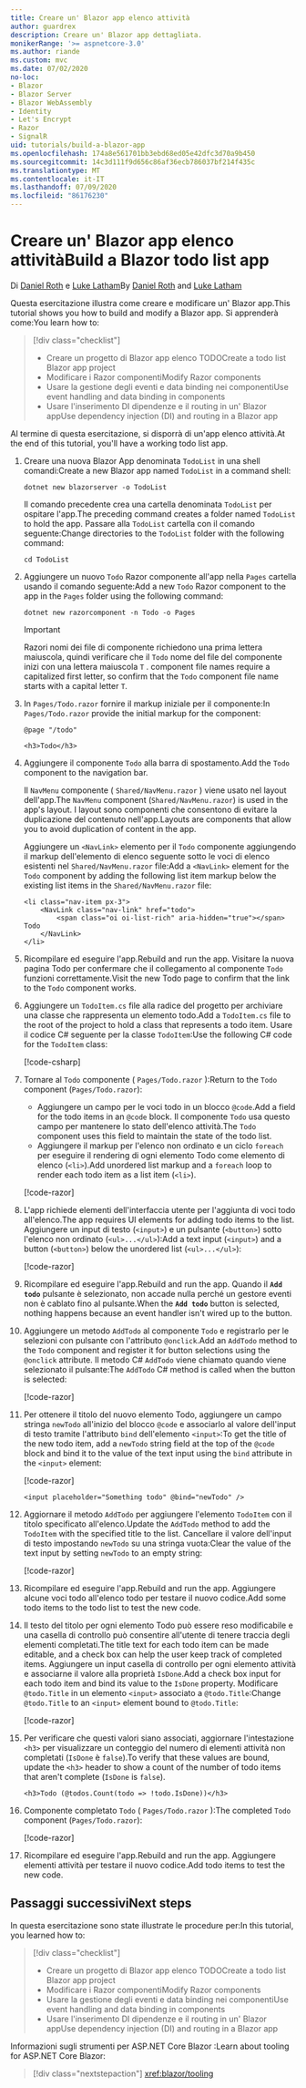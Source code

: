 ```yaml
---
title: Creare un' Blazor app elenco attività
author: guardrex
description: Creare un' Blazor app dettagliata.
monikerRange: '>= aspnetcore-3.0'
ms.author: riande
ms.custom: mvc
ms.date: 07/02/2020
no-loc:
- Blazor
- Blazor Server
- Blazor WebAssembly
- Identity
- Let's Encrypt
- Razor
- SignalR
uid: tutorials/build-a-blazor-app
ms.openlocfilehash: 174a8e561701bb3ebd68ed05e42dfc3d70a9b450
ms.sourcegitcommit: 14c3d111f9d656c86af36ecb786037bf214f435c
ms.translationtype: MT
ms.contentlocale: it-IT
ms.lasthandoff: 07/09/2020
ms.locfileid: "86176230"
---
```

# <a name="build-a-blazor-todo-list-app"></a><span data-ttu-id="a4338-103">Creare un' Blazor app elenco attività</span><span class="sxs-lookup"><span data-stu-id="a4338-103">Build a Blazor todo list app</span></span>

<span data-ttu-id="a4338-104">Di [Daniel Roth](https://github.com/danroth27) e [Luke Latham](https://github.com/guardrex)</span><span class="sxs-lookup"><span data-stu-id="a4338-104">By [Daniel Roth](https://github.com/danroth27) and [Luke Latham](https://github.com/guardrex)</span></span>

<span data-ttu-id="a4338-105">Questa esercitazione illustra come creare e modificare un' Blazor app.</span><span class="sxs-lookup"><span data-stu-id="a4338-105">This tutorial shows you how to build and modify a Blazor app.</span></span> <span data-ttu-id="a4338-106">Si apprenderà come:</span><span class="sxs-lookup"><span data-stu-id="a4338-106">You learn how to:</span></span>

> [!div class="checklist"]
> * <span data-ttu-id="a4338-107">Creare un progetto di Blazor app elenco TODO</span><span class="sxs-lookup"><span data-stu-id="a4338-107">Create a todo list Blazor app project</span></span>
> * <span data-ttu-id="a4338-108">Modificare i Razor componenti</span><span class="sxs-lookup"><span data-stu-id="a4338-108">Modify Razor components</span></span>
> * <span data-ttu-id="a4338-109">Usare la gestione degli eventi e data binding nei componenti</span><span class="sxs-lookup"><span data-stu-id="a4338-109">Use event handling and data binding in components</span></span>
> * <span data-ttu-id="a4338-110">Usare l'inserimento DI dipendenze e il routing in un' Blazor app</span><span class="sxs-lookup"><span data-stu-id="a4338-110">Use dependency injection (DI) and routing in a Blazor app</span></span>

<span data-ttu-id="a4338-111">Al termine di questa esercitazione, si disporrà di un'app elenco attività.</span><span class="sxs-lookup"><span data-stu-id="a4338-111">At the end of this tutorial, you'll have a working todo list app.</span></span>

1. <span data-ttu-id="a4338-112">Creare una nuova Blazor App denominata `TodoList` in una shell comandi:</span><span class="sxs-lookup"><span data-stu-id="a4338-112">Create a new Blazor app named `TodoList` in a command shell:</span></span>

   ```dotnetcli
   dotnet new blazorserver -o TodoList
   ```

   <span data-ttu-id="a4338-113">Il comando precedente crea una cartella denominata `TodoList` per ospitare l'app.</span><span class="sxs-lookup"><span data-stu-id="a4338-113">The preceding command creates a folder named `TodoList` to hold the app.</span></span> <span data-ttu-id="a4338-114">Passare alla `TodoList` cartella con il comando seguente:</span><span class="sxs-lookup"><span data-stu-id="a4338-114">Change directories to the `TodoList` folder with the following command:</span></span>

   ```dotnetcli
   cd TodoList
   ```

1. <span data-ttu-id="a4338-115">Aggiungere un nuovo `Todo` Razor componente all'app nella `Pages` cartella usando il comando seguente:</span><span class="sxs-lookup"><span data-stu-id="a4338-115">Add a new `Todo` Razor component to the app in the `Pages` folder using the following command:</span></span>

   ```dotnetcli
   dotnet new razorcomponent -n Todo -o Pages
   ```

   > [!IMPORTANT]
   > Razor<span data-ttu-id="a4338-116">i nomi dei file di componente richiedono una prima lettera maiuscola, quindi verificare che il `Todo` nome del file del componente inizi con una lettera maiuscola `T` .</span><span class="sxs-lookup"><span data-stu-id="a4338-116"> component file names require a capitalized first letter, so confirm that the `Todo` component file name starts with a capital letter `T`.</span></span>

1. <span data-ttu-id="a4338-117">In `Pages/Todo.razor` fornire il markup iniziale per il componente:</span><span class="sxs-lookup"><span data-stu-id="a4338-117">In `Pages/Todo.razor` provide the initial markup for the component:</span></span>

   ```razor
   @page "/todo"

   <h3>Todo</h3>
   ```

1. <span data-ttu-id="a4338-118">Aggiungere il componente `Todo` alla barra di spostamento.</span><span class="sxs-lookup"><span data-stu-id="a4338-118">Add the `Todo` component to the navigation bar.</span></span>

   <span data-ttu-id="a4338-119">Il `NavMenu` componente ( `Shared/NavMenu.razor` ) viene usato nel layout dell'app.</span><span class="sxs-lookup"><span data-stu-id="a4338-119">The `NavMenu` component (`Shared/NavMenu.razor`) is used in the app's layout.</span></span> <span data-ttu-id="a4338-120">I layout sono componenti che consentono di evitare la duplicazione del contenuto nell'app.</span><span class="sxs-lookup"><span data-stu-id="a4338-120">Layouts are components that allow you to avoid duplication of content in the app.</span></span>

   <span data-ttu-id="a4338-121">Aggiungere un `<NavLink>` elemento per il `Todo` componente aggiungendo il markup dell'elemento di elenco seguente sotto le voci di elenco esistenti nel `Shared/NavMenu.razor` file:</span><span class="sxs-lookup"><span data-stu-id="a4338-121">Add a `<NavLink>` element for the `Todo` component by adding the following list item markup below the existing list items in the `Shared/NavMenu.razor` file:</span></span>

   ```razor
   <li class="nav-item px-3">
       <NavLink class="nav-link" href="todo">
           <span class="oi oi-list-rich" aria-hidden="true"></span> Todo
       </NavLink>
   </li>
   ```

1. <span data-ttu-id="a4338-122">Ricompilare ed eseguire l'app.</span><span class="sxs-lookup"><span data-stu-id="a4338-122">Rebuild and run the app.</span></span> <span data-ttu-id="a4338-123">Visitare la nuova pagina Todo per confermare che il collegamento al componente `Todo` funzioni correttamente.</span><span class="sxs-lookup"><span data-stu-id="a4338-123">Visit the new Todo page to confirm that the link to the `Todo` component works.</span></span>

1. <span data-ttu-id="a4338-124">Aggiungere un `TodoItem.cs` file alla radice del progetto per archiviare una classe che rappresenta un elemento todo.</span><span class="sxs-lookup"><span data-stu-id="a4338-124">Add a `TodoItem.cs` file to the root of the project to hold a class that represents a todo item.</span></span> <span data-ttu-id="a4338-125">Usare il codice C# seguente per la classe `TodoItem`:</span><span class="sxs-lookup"><span data-stu-id="a4338-125">Use the following C# code for the `TodoItem` class:</span></span>

   [!code-csharp[](build-a-blazor-app/samples_snapshot/3.x/TodoItem.cs)]

1. <span data-ttu-id="a4338-126">Tornare al `Todo` componente ( `Pages/Todo.razor` ):</span><span class="sxs-lookup"><span data-stu-id="a4338-126">Return to the `Todo` component (`Pages/Todo.razor`):</span></span>

   * <span data-ttu-id="a4338-127">Aggiungere un campo per le voci todo in un blocco `@code`.</span><span class="sxs-lookup"><span data-stu-id="a4338-127">Add a field for the todo items in an `@code` block.</span></span> <span data-ttu-id="a4338-128">Il componente `Todo` usa questo campo per mantenere lo stato dell'elenco attività.</span><span class="sxs-lookup"><span data-stu-id="a4338-128">The `Todo` component uses this field to maintain the state of the todo list.</span></span>
   * <span data-ttu-id="a4338-129">Aggiungere il markup per l'elenco non ordinato e un ciclo `foreach` per eseguire il rendering di ogni elemento Todo come elemento di elenco (`<li>`).</span><span class="sxs-lookup"><span data-stu-id="a4338-129">Add unordered list markup and a `foreach` loop to render each todo item as a list item (`<li>`).</span></span>

   [!code-razor[](build-a-blazor-app/samples_snapshot/3.x/ToDo4.razor?highlight=5-10,12-14)]

1. <span data-ttu-id="a4338-130">L'app richiede elementi dell'interfaccia utente per l'aggiunta di voci todo all'elenco.</span><span class="sxs-lookup"><span data-stu-id="a4338-130">The app requires UI elements for adding todo items to the list.</span></span> <span data-ttu-id="a4338-131">Aggiungere un input di testo (`<input>`) e un pulsante (`<button>`) sotto l'elenco non ordinato (`<ul>...</ul>`):</span><span class="sxs-lookup"><span data-stu-id="a4338-131">Add a text input (`<input>`) and a button (`<button>`) below the unordered list (`<ul>...</ul>`):</span></span>

   [!code-razor[](build-a-blazor-app/samples_snapshot/3.x/ToDo5.razor?highlight=12-13)]

1. <span data-ttu-id="a4338-132">Ricompilare ed eseguire l'app.</span><span class="sxs-lookup"><span data-stu-id="a4338-132">Rebuild and run the app.</span></span> <span data-ttu-id="a4338-133">Quando il **`Add todo`** pulsante è selezionato, non accade nulla perché un gestore eventi non è cablato fino al pulsante.</span><span class="sxs-lookup"><span data-stu-id="a4338-133">When the **`Add todo`** button is selected, nothing happens because an event handler isn't wired up to the button.</span></span>

1. <span data-ttu-id="a4338-134">Aggiungere un metodo `AddTodo` al componente `Todo` e registrarlo per le selezioni con pulsante con l'attributo `@onclick`.</span><span class="sxs-lookup"><span data-stu-id="a4338-134">Add an `AddTodo` method to the `Todo` component and register it for button selections using the `@onclick` attribute.</span></span> <span data-ttu-id="a4338-135">Il metodo C# `AddTodo` viene chiamato quando viene selezionato il pulsante:</span><span class="sxs-lookup"><span data-stu-id="a4338-135">The `AddTodo` C# method is called when the button is selected:</span></span>

   [!code-razor[](build-a-blazor-app/samples_snapshot/3.x/ToDo6.razor?highlight=2,7-10)]

1. <span data-ttu-id="a4338-136">Per ottenere il titolo del nuovo elemento Todo, aggiungere un campo stringa `newTodo` all'inizio del blocco `@code` e associarlo al valore dell'input di testo tramite l'attributo `bind` dell'elemento `<input>`:</span><span class="sxs-lookup"><span data-stu-id="a4338-136">To get the title of the new todo item, add a `newTodo` string field at the top of the `@code` block and bind it to the value of the text input using the `bind` attribute in the `<input>` element:</span></span>

   [!code-razor[](build-a-blazor-app/samples_snapshot/3.x/ToDo7.razor?highlight=2)]

   ```razor
   <input placeholder="Something todo" @bind="newTodo" />
   ```

1. <span data-ttu-id="a4338-137">Aggiornare il metodo `AddTodo` per aggiungere l'elemento `TodoItem` con il titolo specificato all'elenco.</span><span class="sxs-lookup"><span data-stu-id="a4338-137">Update the `AddTodo` method to add the `TodoItem` with the specified title to the list.</span></span> <span data-ttu-id="a4338-138">Cancellare il valore dell'input di testo impostando `newTodo` su una stringa vuota:</span><span class="sxs-lookup"><span data-stu-id="a4338-138">Clear the value of the text input by setting `newTodo` to an empty string:</span></span>

   [!code-razor[](build-a-blazor-app/samples_snapshot/3.x/ToDo8.razor?highlight=19-26)]

1. <span data-ttu-id="a4338-139">Ricompilare ed eseguire l'app.</span><span class="sxs-lookup"><span data-stu-id="a4338-139">Rebuild and run the app.</span></span> <span data-ttu-id="a4338-140">Aggiungere alcune voci todo all'elenco todo per testare il nuovo codice.</span><span class="sxs-lookup"><span data-stu-id="a4338-140">Add some todo items to the todo list to test the new code.</span></span>

1. <span data-ttu-id="a4338-141">Il testo del titolo per ogni elemento Todo può essere reso modificabile e una casella di controllo può consentire all'utente di tenere traccia degli elementi completati.</span><span class="sxs-lookup"><span data-stu-id="a4338-141">The title text for each todo item can be made editable, and a check box can help the user keep track of completed items.</span></span> <span data-ttu-id="a4338-142">Aggiungere un input casella di controllo per ogni elemento attività e associarne il valore alla proprietà `IsDone`.</span><span class="sxs-lookup"><span data-stu-id="a4338-142">Add a check box input for each todo item and bind its value to the `IsDone` property.</span></span> <span data-ttu-id="a4338-143">Modificare `@todo.Title` in un elemento `<input>` associato a `@todo.Title`:</span><span class="sxs-lookup"><span data-stu-id="a4338-143">Change `@todo.Title` to an `<input>` element bound to `@todo.Title`:</span></span>

   [!code-razor[](build-a-blazor-app/samples_snapshot/3.x/ToDo9.razor?highlight=5-6)]

1. <span data-ttu-id="a4338-144">Per verificare che questi valori siano associati, aggiornare l'intestazione `<h3>` per visualizzare un conteggio del numero di elementi attività non completati (`IsDone` è `false`).</span><span class="sxs-lookup"><span data-stu-id="a4338-144">To verify that these values are bound, update the `<h3>` header to show a count of the number of todo items that aren't complete (`IsDone` is `false`).</span></span>

   ```razor
   <h3>Todo (@todos.Count(todo => !todo.IsDone))</h3>
   ```

1. <span data-ttu-id="a4338-145">Componente completato `Todo` ( `Pages/Todo.razor` ):</span><span class="sxs-lookup"><span data-stu-id="a4338-145">The completed `Todo` component (`Pages/Todo.razor`):</span></span>

   [!code-razor[](build-a-blazor-app/samples_snapshot/3.x/Todo.razor)]

1. <span data-ttu-id="a4338-146">Ricompilare ed eseguire l'app.</span><span class="sxs-lookup"><span data-stu-id="a4338-146">Rebuild and run the app.</span></span> <span data-ttu-id="a4338-147">Aggiungere elementi attività per testare il nuovo codice.</span><span class="sxs-lookup"><span data-stu-id="a4338-147">Add todo items to test the new code.</span></span>

## <a name="next-steps"></a><span data-ttu-id="a4338-148">Passaggi successivi</span><span class="sxs-lookup"><span data-stu-id="a4338-148">Next steps</span></span>

<span data-ttu-id="a4338-149">In questa esercitazione sono state illustrate le procedure per:</span><span class="sxs-lookup"><span data-stu-id="a4338-149">In this tutorial, you learned how to:</span></span>

> [!div class="checklist"]
> * <span data-ttu-id="a4338-150">Creare un progetto di Blazor app elenco TODO</span><span class="sxs-lookup"><span data-stu-id="a4338-150">Create a todo list Blazor app project</span></span>
> * <span data-ttu-id="a4338-151">Modificare i Razor componenti</span><span class="sxs-lookup"><span data-stu-id="a4338-151">Modify Razor components</span></span>
> * <span data-ttu-id="a4338-152">Usare la gestione degli eventi e data binding nei componenti</span><span class="sxs-lookup"><span data-stu-id="a4338-152">Use event handling and data binding in components</span></span>
> * <span data-ttu-id="a4338-153">Usare l'inserimento DI dipendenze e il routing in un' Blazor app</span><span class="sxs-lookup"><span data-stu-id="a4338-153">Use dependency injection (DI) and routing in a Blazor app</span></span>

<span data-ttu-id="a4338-154">Informazioni sugli strumenti per ASP.NET Core Blazor :</span><span class="sxs-lookup"><span data-stu-id="a4338-154">Learn about tooling for ASP.NET Core Blazor:</span></span>

> [!div class="nextstepaction"]
> <xref:blazor/tooling>
